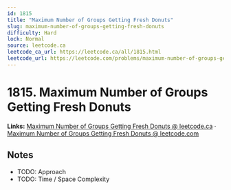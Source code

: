 ```yaml
--- 
id: 1815
title: "Maximum Number of Groups Getting Fresh Donuts"
slug: maximum-number-of-groups-getting-fresh-donuts
difficulty: Hard
lock: Normal
source: leetcode.ca
leetcode_ca_url: https://leetcode.ca/all/1815.html
leetcode_url: https://leetcode.com/problems/maximum-number-of-groups-getting-fresh-donuts/
---
```


# 1815. Maximum Number of Groups Getting Fresh Donuts

**Links:** [Maximum Number of Groups Getting Fresh Donuts @ leetcode.ca](https://leetcode.ca/all/1815.html) · [Maximum Number of Groups Getting Fresh Donuts @ leetcode.com](https://leetcode.com/problems/maximum-number-of-groups-getting-fresh-donuts/)

## Notes
- TODO: Approach
- TODO: Time / Space Complexity
